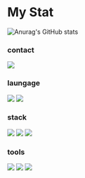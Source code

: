 <h1>My Stat</h1>

![Anurag's GitHub stats](https://github-readme-stats.vercel.app/api?username=DoHyeon1123&show_icons=true&theme=transparent)

<div>
<h3>contact</h3>
<img src="https://img.shields.io/badge/kdh200533@gmail.com-EA4335?style=for-the-badge&logo=Gmail&logoColor=white"> 
  <br>
  
<h3>laungage</h3>
<img src="https://img.shields.io/badge/Java-007396?style=for-the-badge&logo=java&logoColor=white"> 
  <img src="https://img.shields.io/badge/Kotlin-7F52FF?style=for-the-badge&logo=kotlin&logoColor=white">
  <br>

<h3>stack</h3>
    <img src="https://img.shields.io/badge/Android-34A853?style=for-the-badge&logo=Android&logoColor=white">
    <img src="https://img.shields.io/badge/Jetpack Compose-4285F4?style=for-the-badge&logo=Jetpack Compose&logoColor=white">
    <img src="https://img.shields.io/badge/firebase-FFCA28?style=for-the-badge&logo=firebase&logoColor=white">

<br>
<h3>tools</h3>
    <img src="https://img.shields.io/badge/Android Studio-3DDC84?style=for-the-badge&logo=Android Studio&logoColor=white">
  <img src="https://img.shields.io/badge/GitKraken-179287?style=for-the-badge&logo=GitKraken&logoColor=white">
  <img src="https://img.shields.io/badge/git-F05032?style=for-the-badge&logo=git&logoColor=white">
  <br>
</div>



